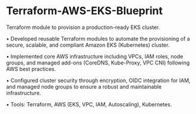 # Terraform-AWS-EKS-Blueprint
Terraform module to provision a production-ready EKS cluster.

• Developed reusable Terraform modules to automate the provisioning of a secure, scalable, and compliant Amazon EKS (Kubernetes) cluster.

• Implemented core AWS infrastructure including VPCs, IAM roles, node groups, and managed add-ons (CoreDNS, Kube-Proxy, VPC CNI) following AWS best practices.

• Configured cluster security through encryption, OIDC integration for IAM, and managed node groups to ensure a robust and maintainable infrastructure.

• Tools: Terraform, AWS (EKS, VPC, IAM, Autoscaling), Kubernetes.
